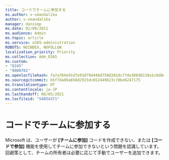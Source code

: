 ```yaml
---
title: コードでチームに参加する
ms.author: v-smandalika
author: v-smandalika
manager: dansimp
ms.date: 02/09/2021
ms.audience: Admin
ms.topic: article
ms.service: o365-administration
ROBOTS: NOINDEX, NOFOLLOW
localization_priority: Priority
ms.collection: Adm_O365
ms.custom:
- "8245"
- "9000701"
ms.openlocfilehash: fa7a769e91d7e91879d448d750d281dcf7de308d8130a1c6d8e1235cdaaf45d2
ms.sourcegitcommit: b5f7da89a650d2915dc652449623c78be6247175
ms.translationtype: HT
ms.contentlocale: ja-JP
ms.lasthandoff: 08/05/2021
ms.locfileid: "54054371"
---
```

# <a name="join-a-team-by-code"></a>コードでチームに参加する

Microsoft は、ユーザーが **[チームに参加]** コードを作成できない、または **[コードで参加]** 機能を使用してチームに参加できないという問題を認識しています。回避策として、チームの所有者は必要に応じて手動でユーザーを追加できます。